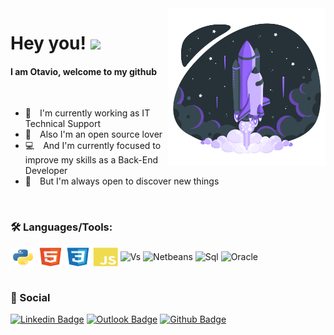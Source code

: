 <a href="https://storyset.com/rocket" title="Illustration by Freepik Storyset">
  <img align="right" src="https://raw.githubusercontent.com/daltonmenezes/daltonmenezes/master/assets/To%20the%20stars-amico.svg" alt="a rocket on launch" width=50% />
</a>

# Hey you! <img src = "https://raw.githubusercontent.com/MartinHeinz/MartinHeinz/master/wave.gif" width = 30px>

 #### I am Otavio, welcome to my github
 <br>
 
 - 🚀 I'm currently working as IT Technical Support
 - 💖 Also I'm an open source lover
 - 💻 And I'm currently focused to improve my skills as a Back-End Developer
 - 🔭 But I'm always open to discover new things
 <br>

### 🛠️  Languages/Tools:
<div style="display: inline_block">
<img align="center" alt="Python" height="30" width="40" src="https://raw.githubusercontent.com/devicons/devicon/master/icons/python/python-original.svg">
<img align="center" alt="HTML" height="30" width="40" src="https://raw.githubusercontent.com/devicons/devicon/master/icons/html5/html5-original.svg">
<img align="center" alt="CSS" height="30" width="40" src="https://raw.githubusercontent.com/devicons/devicon/master/icons/css3/css3-original.svg">
<img align="center" alt="Js" height="30" width="40" src="https://raw.githubusercontent.com/devicons/devicon/master/icons/javascript/javascript-plain.svg">
<img align="center" alt="Vs" height="30" width="30" src="https://img.icons8.com/color/48/4a90e2/visual-studio-code-2019.png"/>
<img align="center" alt="Netbeans" height="34" width="30" src="https://imgur.com/Db1uene.png"/>
<img align="center" alt="Sql" height="40" width="40" src="https://imgur.com/eKNpUWO.png"/>
<img align="center" alt="Oracle" height="50" width="50" src="https://imgur.com/Ijtlr0H.png"/>
</div><br>

### 📲 Social
[![Linkedin Badge](https://img.shields.io/badge/-Otavio%20Gonçalves-6633cc?style=flat-square&logo=Linkedin&logoColor=white&link=https://www.linkedin.com/in/otavio-goncalves/)](https://www.linkedin.com/in/otavio-goncalves/) 
[![Outlook Badge](https://img.shields.io/badge/-hwe.otavio@hotmail.com-6633cc?style=flat-square&logo=Gmail&logoColor=white&link=mailto:hwe.otavio@hotmail.com)](mailto:hwe.otavio@hotmail.com)
[![Github Badge](https://img.shields.io/badge/GitHub--000?style=social&logo=Github&logoColor=black&link=https://github.com/otaviowav)](https://github.com/otaviowav)
